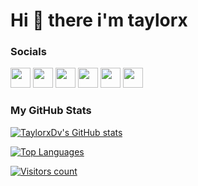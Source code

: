# Hi 👋 there i'm taylorx


### Socials
<p align="left">
<a href="https://app.letsdefend.io/user/taylorxdv" target="_blank" rel="noreferrer"><img src="https://cdn.discordapp.com/attachments/798255036534095872/1154409009948925972/wMNq5b7NEIU5QAAAABJRU5ErkJggg.png" width="32" height="32" /></a>
<a href="https://app.hackthebox.com/profile/414515" target="_blank" rel="noreferrer"><img src="https://cdn.discordapp.com/attachments/798255036534095872/1154409141012549793/wDzBpPxZxD7CAAAAAASUVORK5CYII.png" width="32" height="32" /></a>
<a href="https://tryhackme.com/p/TaylorxDv" target="_blank" rel="noreferrer"><img src="https://cdn.discordapp.com/attachments/798255036534095872/1154409585784934452/c916cc3206c2199f9b5e9db43d5a15e9.png" width="32" height="32" /></a>
<a href="https://taylorxdv.medium.com/" target="_blank" rel="noreferrer"><img src="https://cdn.discordapp.com/attachments/798255036534095872/1154408315988742164/5968906.png" width="32" height="32" /></a>
<a href="https://www.linkedin.com/in/aymanemar" target="_blank" rel="noreferrer"><img src="https://raw.githubusercontent.com/danielcranney/readme-generator/main/public/icons/socials/linkedin.svg" width="32" height="32" /></a>
<a href="https://www.twitter.com/Taylorx_Dv" target="_blank" rel="noreferrer"><img src="https://raw.githubusercontent.com/danielcranney/readme-generator/main/public/icons/socials/twitter.svg" width="32" height="32" /></a>
</p>

### My GitHub Stats

<a href="http://www.github.com/TaylorxDv" align="left"><img src="https://github-readme-stats.vercel.app/api?username=TaylorxDv&show_icons=true&hide=&count_private=true&title_color=0891b2&text_color=ffffff&icon_color=0891b2&bg_color=1c1917&hide_border=false&show_icons=true" alt="TaylorxDv's GitHub stats" /></a>

<a href="https://github.com/TaylorxDv" align="left"><img src="https://github-readme-stats.vercel.app/api/top-langs/?username=TaylorxDv&langs_count=10&count_private=true&title_color=0891b2&text_color=ffffff&icon_color=0891b2&bg_color=1c1917&hide_border=false&layout=compact&locale=en&custom_title=Top%20%languages&hide=roff,swift,objective-c,perl,html,css,javascript,vim%20%script" alt="Top Languages" /></a>

<a href="https://github.com/TaylorxDv" align="left"><img src="https://visitor-badge.laobi.icu/badge?page_id=TaylorxDv.TaylorxDv" alt="Visitors count" /></a>


